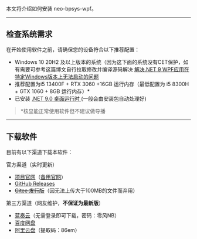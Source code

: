 本文将介绍如何安装 neo-bpsys-wpf。

---

## 检查系统需求
在开始使用软件之前，请确保您的设备符合以下推荐配置：

+ Windows 10 20H2 及以上版本的系统（因为这下面的系统没有CET保护，如有需要可参考这篇博文自行拉取修改并编译源码解决 [解决.NET 9 WPF应用在特定Windows版本上无法启动的问题](https://blog.gitcode.com/36cf881744718a915f1506032a8c695c.html)
+ 推荐配置为i5 13400F + RTX 3060 +16GB 运行内存（最低配置为 i5 8300H + GTX 1060 + 8GB 运行内存）*
+ 已安装 [.NET 9.0 桌面运行时 ](https://dotnet.microsoft.com/zh-cn/download/dotnet/9.0) (一般会由安装包自动处理好)

> *核显能正常使用软件但不建议做导播

---

## 下载软件
目前有以下渠道下载本软件：

官方渠道（实时更新）
+ [项目官网](https://bpsys.plfjy.top/)（[备用官网](https://plfjy.github.io/neo-bpsys-website/)）
+ [GitHub Releases](https://github.com/PLFJY/neo-bpsys-wpf/releases)
+ ~~[Gitee 发行版](https://gitee.com/plfjy/neo-bpsys-wpf/releases)~~（因无法上传大于100MB的文件而弃用）

第三方渠道（网友维护，**不保证为最新版**）
+ [蓝奏云](https://wwsm.lanzouo.com/b009hclqvi)（无需登录即可下载，密码：零风NB）
+ [百度网盘](https://pan.baidu.com/s/5_8kzq0n-09o6T1LreZHisg)
+ [阿里云盘](https://www.alipan.com/s/t8SByXpso8o)（提取码：86em）

